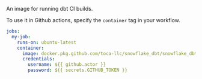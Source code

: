 An image for running dbt CI builds.

To use it in Github actions, specify the `container` tag in your workflow.

```yaml
jobs:
  my-job:
    runs-on: ubuntu-latest
    container: 
      image: docker.pkg.github.com/toca-llc/snowflake_dbt/snowflake_dbt:latest
      credentials:
        username: ${{ github.actor }}
        password: ${{ secrets.GITHUB_TOKEN }} 
```
